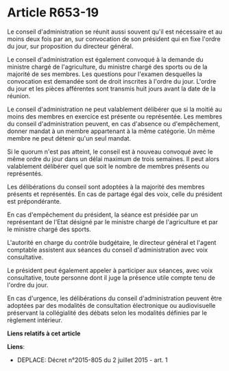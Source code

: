 # Article R653-19

Le conseil d'administration se réunit aussi souvent qu'il est nécessaire et au moins deux fois par an, sur convocation de son
président qui en fixe l'ordre du jour, sur proposition du directeur général. 

Le conseil d'administration est également convoqué à la demande du ministre chargé de l'agriculture, du ministre chargé des
sports ou de la majorité de ses membres. Les questions pour l'examen desquelles la convocation est demandée sont de droit
inscrites à l'ordre du jour. L'ordre du jour et les pièces afférentes sont transmis huit jours avant la date de la réunion. 

Le conseil d'administration ne peut valablement délibérer que si la moitié au moins des membres en exercice est présente ou
représentée. Les membres du conseil d'administration peuvent, en cas d'absence ou d'empêchement, donner mandat à un membre
appartenant à la même catégorie. Un même membre ne peut détenir qu'un seul mandat. 

Si le quorum n'est pas atteint, le conseil est à nouveau convoqué avec le même ordre du jour dans un délai maximum de trois
semaines. Il peut alors valablement délibérer quel que soit le nombre de membres présents ou représentés. 

Les délibérations du conseil sont adoptées à la majorité des membres présents et représentés. En cas de partage égal des
voix, celle du président est prépondérante. 

En cas d'empêchement du président, la séance est présidée par un représentant de l'Etat désigné par le ministre chargé de
l'agriculture et par le ministre chargé des sports. 

L'autorité en charge du contrôle budgétaire, le directeur général et l'agent comptable assistent aux séances du conseil
d'administration avec voix consultative. 

Le président peut également appeler à participer aux séances, avec voix consultative, toute personne dont il juge la présence
utile compte tenu de l'ordre du jour. 

En cas d'urgence, les délibérations du conseil d'administration peuvent être adoptées par des modalités de consultation
électronique ou audiovisuelle préservant la collégialité des débats selon les modalités définies par le règlement intérieur.

**Liens relatifs à cet article**

**Liens**:

  - DEPLACE: Décret n°2015-805 du 2 juillet 2015 - art. 1
